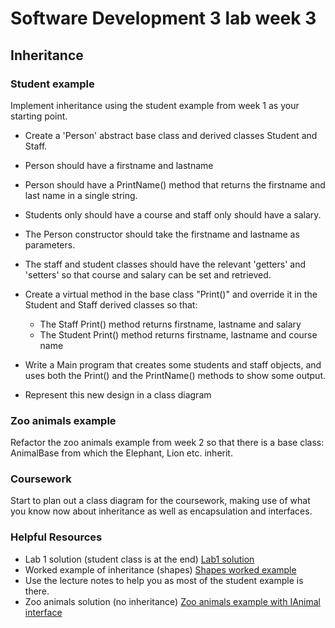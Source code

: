 # Software Development 3 lab week 3
## Inheritance


### Student example

Implement inheritance using the student example from week 1 as your starting point.  
  
* Create a 'Person' abstract base class and derived classes Student and Staff.  
* Person should have a firstname and lastname
* Person should have a PrintName() method that returns the firstname and last name in a single string.
* Students only should have a course and staff only should have a salary.
* The Person constructor should take the firstname and lastname as parameters.
* The staff and student classes should have the relevant 'getters' and 'setters' so that course and salary can be set and retrieved.
* Create a virtual method in the base class "Print()" and override it in the Student and Staff derived classes so that:

   * The Staff Print() method returns firstname, lastname and salary
   * The Student Print() method returns firstname, lastname and course name
   
* Write a Main program that creates some students and staff objects, and uses both the Print() and the PrintName() methods to show some output.
* Represent this new design in a class diagram
   


### Zoo animals example

Refactor the zoo animals example from week 2 so that there is a base class: AnimalBase from which the Elephant, Lion etc. inherit.


### Coursework

Start to plan out a class diagram for the coursework,  making use of what you know now about inheritance as well as encapsulation and interfaces.




### Helpful Resources

  * Lab 1 solution (student class is at the end) [Lab1 solution](https://roehampton.github.io/module-content/software-development-3/week-01/lab/lab-1-solutions.html)
  * Worked example of inheritance (shapes) [Shapes worked example](./solution-lab3.html)
  * Use the lecture notes to help you as most of the student example is there.
  * Zoo animals solution (no inheritance) [Zoo animals example with IAnimal interface](https://roehampton.github.io/module-content/software-development-3/week-02/lab/lab2solutions.html)